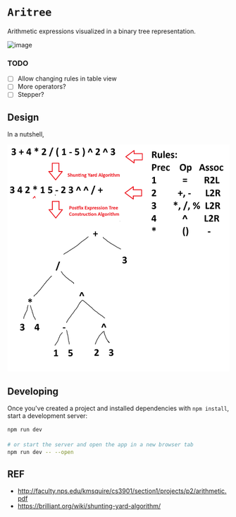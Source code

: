 # `Aritree`

Arithmetic expressions visualized in a binary tree representation.

![image](https://github.com/GitPaulo/aritree/assets/18451329/d7779ffb-1e35-478c-b0e6-b844176e0d46)

### TODO

- [ ] Allow changing rules in table view
- [ ] More operators?
- [ ] Stepper?

## Design

In a nutshell,

![](./.github/aritree_design.png)

## Developing

Once you've created a project and installed dependencies with `npm install`, start a development server:

```bash
npm run dev

# or start the server and open the app in a new browser tab
npm run dev -- --open
```

## REF
- http://faculty.nps.edu/kmsquire/cs3901/section1/projects/p2/arithmetic.pdf
- https://brilliant.org/wiki/shunting-yard-algorithm/
